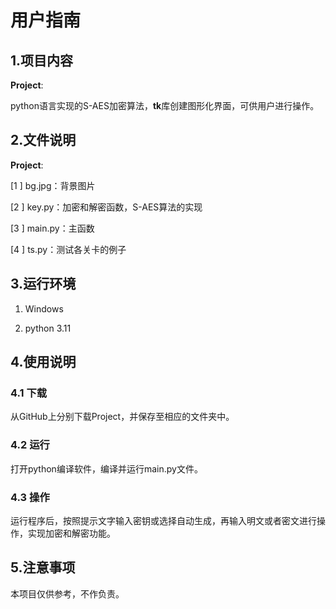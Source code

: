 
# 用户指南


## 1.项目内容
 

**Project**:

python语言实现的S-AES加密算法，**tk**库创建图形化界面，可供用户进行操作。





## 2.文件说明
**Project**:

[1 ] bg.jpg：背景图片

[2 ] key.py：加密和解密函数，S-AES算法的实现

[3 ] main.py：主函数

[4 ] ts.py：测试各关卡的例子




## 3.运行环境

 1. Windows
 
 2. python  3.11


## 4.使用说明

### 4.1  下载

从GitHub上分别下载Project，并保存至相应的文件夹中。

### 4.2  运行

打开python编译软件，编译并运行main.py文件。

### 4.3  操作

运行程序后，按照提示文字输入密钥或选择自动生成，再输入明文或者密文进行操作，实现加密和解密功能。


## 5.注意事项

本项目仅供参考，不作负责。
